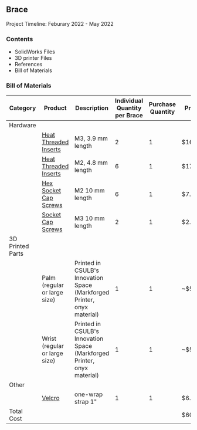 ## Brace

Project Timeline: Feburary 2022 - May 2022

### Contents
- SolidWorks Files
- 3D printer Files
- References
- Bill of Materials

### Bill of Materials
| Category          | Product                  | Description          | Individual Quantity per Brace | Purchase Quantity | Price  |
| ----------------- | ------------------------ | -------------------- | ------------------------------ | ----------------- | ------ |
| Hardware          |                          |                      |                              |                   |       |
|                  | [Heat Threaded Inserts](https://www.mcmaster.com/94180a331/) | M3, 3.9 mm length         | 2                            | 1                  | $16.81 |
|                  | [Heat Threaded Inserts](https://www.mcmaster.com/94180A312/) | M2, 4.8 mm length         | 6                            | 1                  | $17.18 |
|                  | [Hex Socket Cap Screws](https://www.mcmaster.com/91292A833/)    | M2 10 mm length       | 6                            | 1                  | $7.91  |
|                  | [Socket Cap Screws](https://www.mcmaster.com/92855A310/)        | M3 10 mm length       | 2                            | 1                  | $2.50  |
| 3D Printed Parts  |                        |                      |                              |                   |       |
|                  | Palm (regular or large size)   | Printed in CSULB's Innovation Space (Markforged Printer, onyx material) | 1 | 1 | ~$5.00 |
|                  | Wrist (regular or large size)  | Printed in CSULB's Innovation Space (Markforged Printer, onyx material) | 1 | 1 | ~$5.00 |
| Other             |                        |                      |                              |                   |       |
|                  | [Velcro](https://www.amazon.com/gp/product/B00I0TTPL8/ref=ppx_yo_dt_b_search_asin_title?ie=UTF8&psc=1)                   | one-wrap strap 1"    | 1                            | 1                  | $6.50  |
| Total Cost        |                        |                      |                              |                   | $60.90 |

